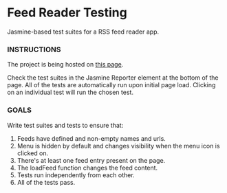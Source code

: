 # Feed Reader Testing

Jasmine-based test suites for a RSS feed reader app.

### INSTRUCTIONS

The project is being hosted on [this page](https://sunnyanna.github.io/testSuites).

Check the test suites in the Jasmine Reporter element at the bottom of the page.
All of the tests are automatically run upon initial page load.
Clicking on an individual test will run the chosen test.

### GOALS

Write test suites and tests to ensure that:
1. Feeds have defined and non-empty names and urls.
2. Menu is hidden by default and changes visibility when the menu icon is clicked on.
3. There's at least one feed entry present on the page.
4. The loadFeed function changes the feed content.
5. Tests run independently from each other.
6. All of the tests pass.
